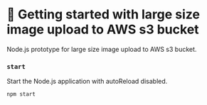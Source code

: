 # 🚀 Getting started with large size image upload to AWS s3 bucket

Node.js prototype for large size image upload to AWS s3 bucket.

### `start`

Start the Node.js application with autoReload disabled.

```
npm start

```
